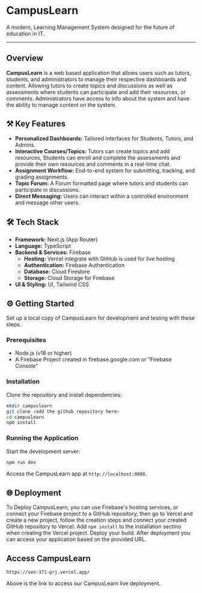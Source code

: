 # CampusLearn

A modern, Learning Management System designed for the future of education in IT.

---

## Overview

**CampusLearn** is a web based application that allows users such as tutors, students, and administrators to manage their respective dashboards and content. Allowing tutors to create topics and discussions as well as assessments where students can participate and add their resources, or comments. Administrators have access to info about the system and have the ability to manage content on the system.

## ⚒️ Key Features

- **Personalized Dashboards:** Tailored interfaces for Students, Tutors, and Admins.
- **Interactive Courses/Topics:** Tutors can create topics and add resources, Students can enroll and complete the assessments and provide their own resources and comments in a real-time chat.
- **Assignment Workflow:** End-to-end system for submitting, tracking, and grading assignments.
- **Topic Forum:** A Forum formatted page where tutors and students can participate in discussions.
- **Direct Messaging:** Users can interact within a controlled environment and message other users.

## 🛠️ Tech Stack

- **Framework:** Next.js (App Router)
- **Language:** TypeScript
- **Backend & Services:** Firebase
  - **Hosting:** Vercel integrate with GitHub is used for live hosting
  - **Authentication:** Firebase Authentication
  - **Database:** Cloud Firestore
  - **Storage:** Cloud Storage for Firebase
- **UI & Styling:** UI, Tailwind CSS

## ⚙️ Getting Started

Set up a local copy of CampusLearn for development and testing with these steps.

### Prerequisites

- Node.js (v18 or higher)
- A Firebase Project created in firebase.google.com or "Firebase Console"

### Installation

Clone the repository and install dependencies:

```bash
mkdir campuslearn
git clone <add the github repository here>
cd campuslearn
npm install
```

### Running the Application

Start the development server:

```bash
npm run dev
```

Access the CampusLearn app at `http://localhost:8080`.

## 🌐 Deployment

To Deploy CampusLearn, you can use Firebase's hosting services, or connect your Firebase project to a GitHub repository, then go to Vercel and create a new project, follow the creation steps and connect your created GitHub repository to Vercel. Add `npm install` to the installation sectino when creating the Vercel project. Deploy your build. After deployment you can access your application based on the provided URL.

## Access CampusLearn

`https://sen-371-prj.vercel.app/`

Above is the link to access our CampusLearn live deployment.